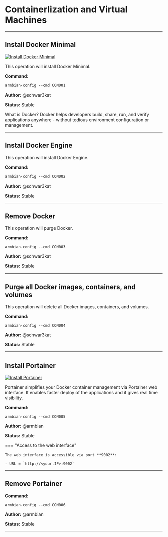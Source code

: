 # Containerlization and Virtual Machines


***

## Install Docker Minimal

<!--- section image START from tools/include/images/CON001.webp --->
[![Install Docker Minimal](/images/CON001.webp)](#)
<!--- section image STOP from tools/include/images/CON001.webp --->

This operation will install Docker Minimal.

**Command:** 
~~~
armbian-config --cmd CON001
~~~

**Author:** @schwar3kat

**Status:** Stable


<!--- footer START from tools/include/markdown/CON001-footer.md --->
What is Docker? Docker helps developers build, share, run, and verify applications anywhere - without tedious environment configuration or management.

<!--- footer STOP from tools/include/markdown/CON001-footer.md --->



***

## Install Docker Engine
This operation will install Docker Engine.

**Command:** 
~~~
armbian-config --cmd CON002
~~~

**Author:** @schwar3kat

**Status:** Stable



***

## Remove Docker
This operation will purge Docker.

**Command:** 
~~~
armbian-config --cmd CON003
~~~

**Author:** @schwar3kat

**Status:** Stable



***

## Purge all Docker images, containers, and volumes
This operation will delete all Docker images, containers, and volumes.

**Command:** 
~~~
armbian-config --cmd CON004
~~~

**Author:** @schwar3kat

**Status:** Stable



***

## Install Portainer

<!--- section image START from tools/include/images/CON005.webp --->
[![Install Portainer](/images/CON005.webp)](#)
<!--- section image STOP from tools/include/images/CON005.webp --->


<!--- header START from tools/include/markdown/CON005-header.md --->
Portainer simplifies your Docker container management via Portainer web interface. It enables faster deploy of the applications and it gives real time visibility.

<!--- header STOP from tools/include/markdown/CON005-header.md --->

**Command:** 
~~~
armbian-config --cmd CON005
~~~

**Author:** @armbian

**Status:** Stable


<!--- footer START from tools/include/markdown/CON005-footer.md --->
=== "Access to the web interface"

    The web interface is accessible via port **9002**:

    - URL = `http://<your.IP>:9002`

<!--- footer STOP from tools/include/markdown/CON005-footer.md --->



***

## Remove Portainer
**Command:** 
~~~
armbian-config --cmd CON006
~~~

**Author:** @armbian

**Status:** Stable



***

